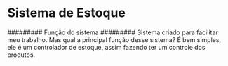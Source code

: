 # Sistema de Estoque
######### Função do sistema #########
Sistema criado para facilitar meu trabalho. Mas qual a principal função desse sistema?
É bem simples, ele é um controlador de estoque, assim fazendo ter um controle dos produtos.
